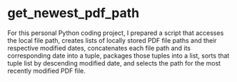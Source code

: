 # get_newest_pdf_path

For this personal Python coding project, I prepared a script that accesses the local file path, creates lists of locally stored PDF file paths and their respective modified dates, concatenates each file path and its corresponding date into a tuple, 
packages those tuples into a list, sorts that tuple list by descending modified date, and selects the path for the most recently modified PDF file.
